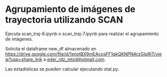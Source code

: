 # Agrupamiento de imágenes de trayectoria utilizando SCAN

Ejecuta scan_traj-6.ipynb o scan_traj-7.ipynb para realizar el agrupamiento de imágenes. 

Solicita el dataframe new_df almacenado en https://drive.google.com/file/d/1xnotBX9mEAcosFF1qkQKNPNArzGIpRiT/view?usp=share_link a eder_rdz_mtz@hotmail.com.

Las estadísticas se pueden calcular ejecutando stat.py.
